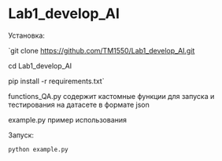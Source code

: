 # Lab1_develop_AI


Установка:

`git clone https://github.com/TM1550/Lab1_develop_AI.git

cd Lab1_develop_AI

pip install -r requirements.txt`

functions_QA.py содержит кастомные функции для запуска и тестирования на датасете в формате json

example.py пример использования   

Запуск:

`python example.py`

